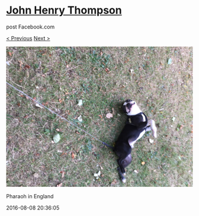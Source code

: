# [John Henry Thompson](../README.md)
post Facebook.com

[< Previous](2016-08-08-3.md) [Next >](2016-08-08-5.md)

[![](../media/2016-08-08/Pharaoh-in-England-3.jpg)](../README.md)

Pharaoh in England

2016-08-08 20:36:05